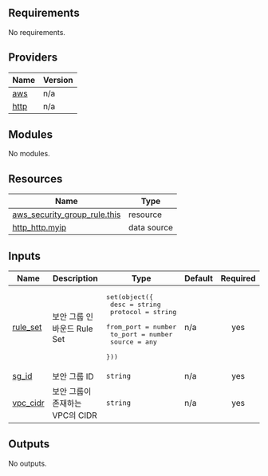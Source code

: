 <!-- BEGIN_TF_DOCS -->
## Requirements

No requirements.

## Providers

| Name | Version |
|------|---------|
| <a name="provider_aws"></a> [aws](#provider\_aws) | n/a |
| <a name="provider_http"></a> [http](#provider\_http) | n/a |

## Modules

No modules.

## Resources

| Name | Type |
|------|------|
| [aws_security_group_rule.this](https://registry.terraform.io/providers/hashicorp/aws/latest/docs/resources/security_group_rule) | resource |
| [http_http.myip](https://registry.terraform.io/providers/hashicorp/http/latest/docs/data-sources/http) | data source |

## Inputs

| Name | Description | Type | Default | Required |
|------|-------------|------|---------|:--------:|
| <a name="input_rule_set"></a> [rule\_set](#input\_rule\_set) | 보안 그룹 인바운드 Rule Set | <pre>set(object({<br>    desc      = string<br>    protocol  = string<br>    from_port = number<br>    to_port   = number<br>    source    = any<br>  }))</pre> | n/a | yes |
| <a name="input_sg_id"></a> [sg\_id](#input\_sg\_id) | 보안 그룹 ID | `string` | n/a | yes |
| <a name="input_vpc_cidr"></a> [vpc\_cidr](#input\_vpc\_cidr) | 보안 그룹이 존재하는 VPC의 CIDR | `string` | n/a | yes |

## Outputs

No outputs.
<!-- END_TF_DOCS -->
